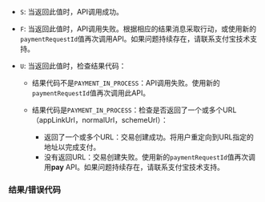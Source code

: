 *   `S`: 当返回此值时，API调用成功。
*   `F`: 当返回此值时，API调用失败。根据相应的结果消息采取行动，或使用新的`paymentRequestId`值再次调用API。如果问题持续存在，请联系支付宝技术支持。
*   `U`: 当返回此值时，检查结果代码：

    *   结果代码不是`PAYMENT_IN_PROCESS`：API调用失败。使用新的`paymentRequestId`值再次调用此API。
    *   结果代码是`PAYMENT_IN_PROCESS`：检查是否返回了一个或多个URL（appLinkUrl，normalUrl，schemeUrl）：

        *   返回了一个或多个URL：交易创建成功。将用户重定向到URL指定的地址以完成支付。
        *   没有返回URL：交易创建失败。使用新的`paymentRequestId`值再次调用**pay** API。如果问题持续存在，请联系支付宝技术支持。

### 结果/错误代码